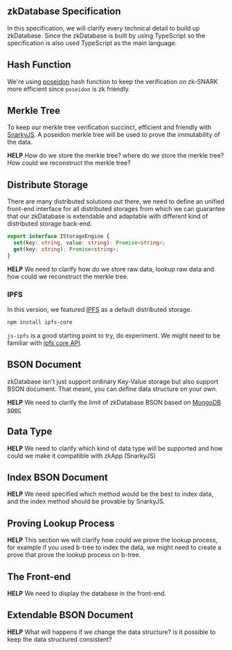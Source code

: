 ## zkDatabase Specification

In this specification, we will clarify every technical detail to build up zkDatabase. Since the zkDatabase is built by using TypeScript so the specification is also used TypeScript as the main language.

## Hash Function

We're using [poseidon](https://dusk.network/news/poseidon-the-most-efficient-zero-knowledge-friendly-implementation) hash function to keep the verification on zk-SNARK more efficient since `poseidon` is zk friendly.

## Merkle Tree

To keep our merkle tree verification succinct, efficient and friendly with [SnarkyJS](https://github.com/o1-labs/snarkyjs). A poseidon merkle tree will be used to prove the immutability of the data.

**HELP** How do we store the merkle tree? where do we store the merkle tree? How could we reconstruct the merkle tree?

## Distribute Storage

There are many distributed solutions out there, we need to define an unified front-end interface for all distributed storages from which we can guarantee that our zkDatabase is extendable and adaptable with different kind of distributed storage back-end.

```ts
export interface IStorageEngine {
  set(key: string, value: string): Promise<string>;
  get(key: string): Promise<string>;
}
```

**HELP** We need to clarify how do we store raw data, lookup raw data and how could we reconstruct the merkle tree.

### IPFS

In this version, we featured [IPFS](https://ipfs.tech/) as a default distributed storage.

```bash
npm install ipfs-core
```

`js-ipfs` is a good starting point to try, do experiment. We might need to be familiar with [ipfs core API](https://github.com/ipfs/js-ipfs/tree/master/docs/core-api).

## BSON Document

zkDatabase isn't just support ordinary Key-Value storage but also support BSON document. That meant, you can define data structure on your own.

**HELP** We need to clarify the limit of zkDatabase BSON based on [MongoDB spec](https://www.mongodb.com/docs/v2.2/core/document/)

## Data Type

**HELP** We need to clarify which kind of data type will be supported and how could we make it compatible with zkApp (SnarkyJS)

## Index BSON Document

**HELP** We need specified which method would be the best to index data, and the index method should be provable by SnarkyJS.

## Proving Lookup Process

**HELP** This section we will clarify how could we prove the lookup process, for example if you used b-tree to index the data, we might need to create a prove that prove the lookup process on b-tree.

## The Front-end

**HELP** We need to display the database in the front-end.

## Extendable BSON Document

**HELP** What will happens if we change the data structure? is it possible to keep the data structured consistent?
